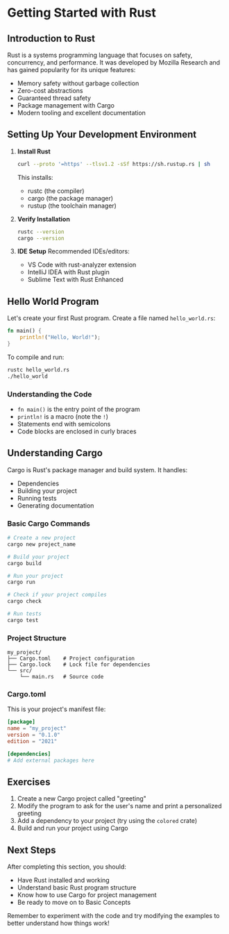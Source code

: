 # Getting Started with Rust

## Introduction to Rust

Rust is a systems programming language that focuses on safety, concurrency, and performance. It was developed by Mozilla Research and has gained popularity for its unique features:

- Memory safety without garbage collection
- Zero-cost abstractions
- Guaranteed thread safety
- Package management with Cargo
- Modern tooling and excellent documentation

## Setting Up Your Development Environment

1. **Install Rust**

   ```bash
   curl --proto '=https' --tlsv1.2 -sSf https://sh.rustup.rs | sh
   ```

   This installs:
   - rustc (the compiler)
   - cargo (the package manager)
   - rustup (the toolchain manager)

2. **Verify Installation**

   ```bash
   rustc --version
   cargo --version
   ```

3. **IDE Setup**
   Recommended IDEs/editors:
   - VS Code with rust-analyzer extension
   - IntelliJ IDEA with Rust plugin
   - Sublime Text with Rust Enhanced

## Hello World Program

Let's create your first Rust program. Create a file named `hello_world.rs`:

```rust
fn main() {
    println!("Hello, World!");
}
```

To compile and run:

```bash
rustc hello_world.rs
./hello_world
```

### Understanding the Code

- `fn main()` is the entry point of the program
- `println!` is a macro (note the `!`)
- Statements end with semicolons
- Code blocks are enclosed in curly braces

## Understanding Cargo

Cargo is Rust's package manager and build system. It handles:

- Dependencies
- Building your project
- Running tests
- Generating documentation

### Basic Cargo Commands

```bash
# Create a new project
cargo new project_name

# Build your project
cargo build

# Run your project
cargo run

# Check if your project compiles
cargo check

# Run tests
cargo test
```

### Project Structure

```
my_project/
├── Cargo.toml    # Project configuration
├── Cargo.lock    # Lock file for dependencies
└── src/
    └── main.rs   # Source code
```

### Cargo.toml

This is your project's manifest file:

```toml
[package]
name = "my_project"
version = "0.1.0"
edition = "2021"

[dependencies]
# Add external packages here
```

## Exercises

1. Create a new Cargo project called "greeting"
2. Modify the program to ask for the user's name and print a personalized greeting
3. Add a dependency to your project (try using the `colored` crate)
4. Build and run your project using Cargo

## Next Steps

After completing this section, you should:

- Have Rust installed and working
- Understand basic Rust program structure
- Know how to use Cargo for project management
- Be ready to move on to Basic Concepts

Remember to experiment with the code and try modifying the examples to better understand how things work!
